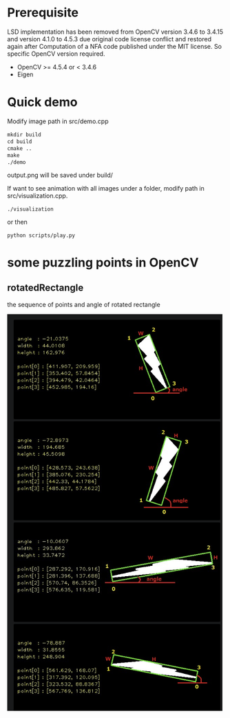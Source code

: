 # Prerequisite

LSD implementation has been removed from OpenCV version 3.4.6 to 3.4.15 and version 4.1.0 to 4.5.3 due original code license conflict and restored again after Computation of a NFA code published under the MIT license. So specific OpenCV version required.

- OpenCV >= 4.5.4 or < 3.4.6
- Eigen

# Quick demo

Modify image path in src/demo.cpp

```
mkdir build
cd build
cmake ..
make
./demo
```
output.png will be saved under build/

If want to see animation with all images under a folder, modify path in src/visualization.cpp.
```
./visualization
```
or then
```
python scripts/play.py
```

# some puzzling points in OpenCV

## rotatedRectangle

the sequence of points and angle of rotated rectangle

![](image/rotated_rect.png)